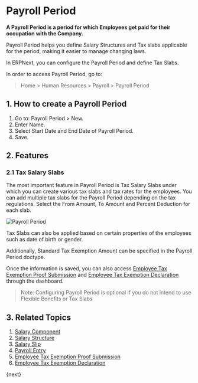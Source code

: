 <!-- add-breadcrumbs -->

# Payroll Period

**A Payroll Period is a period for which Employees get paid for their occupation with the Company.** 

Payroll Period helps you define Salary Structures and Tax slabs applicable for the period, making it easier to manage changing laws.


In ERPNext, you can configure the Payroll Period and define Tax Slabs.

In order to access Payroll Period, go to:

> Home > Human Resources > Payroll > Payroll Period 

## 1. How to create a Payroll Period

1. Go to: Payroll Period > New.
1. Enter Name.
1. Select Start Date and End Date of Payroll Period.
1. Save.


## 2. Features

### 2.1 Tax Salary Slabs

The most important feature in Payroll Period is Tax Salary Slabs under which you can create various tax slabs and tax rates for the employees. You can add multiple tax slabs for the Payroll Period depending on the tax regulations. Select the From Amount, To Amount and Percent Deduction for each slab. 


<img class="screenshot" alt="Payroll Period" src="/docs/assets/img/human-resources/payroll-period.png">

 Tax Slabs can also be applied based on certain properties of the employees such as date of birth or gender. 

Additionally, Standard Tax Exemption Amount can be specified in the Payroll Period doctype. 

Once the information is saved, you can also access [Employee Tax Exemption Proof Submission](/docs/user/manual/en/human-resources/employee-tax-exemption-proof-submission) and [Employee Tax Exemption Declaration](/docs/user/manual/en/human-resources/employee-tax-exemption-declaration) through the dashboard.

> Note: Configuring Payroll Period is optional if you do not intend to use Flexible Benefits or Tax Slabs


## 3. Related Topics

1. [Salary Component](/docs/user/manual/en/human-resources/salary-component)
1. [Salary Structure](/docs/user/manual/en/human-resources/salary-structure)
1. [Salary Slip](/docs/user/manual/en/human-resources/salary-slip)
1. [Payroll Entry](/docs/user/manual/en/human-resources/payroll-entry)
1. [Employee Tax Exemption Proof Submission](/docs/user/manual/en/human-resources/employee-tax-exemption-proof-submission)
1. [Employee Tax Exemption Declaration](/docs/user/manual/en/human-resources/employee-tax-exemption-declaration) 

{next}

